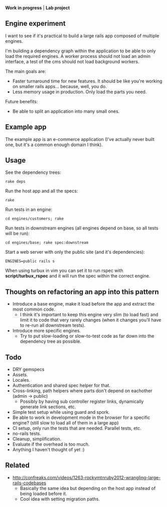 **Work in progress** | **Lab project**

## Engine experiment

I want to see if it's practical to build a large rails app composed of multiple engines.

I'm building a dependency graph within the application to be able to only load the required engines. A worker process should not load an admin interface, a test of the cms should not load background workers.

The main goals are:
* Faster turnaround time for new features. It should be like you're working on smaller rails apps... because, well, you do.
* Less memory usage in production. Only load the parts you need.

Future benefits:
* Be able to split an application into many small ones.

## Example app

The example app is an e-commerce application (I've actually never built one, but it's a common enough domain I think).

## Usage

See the dependency trees:

    rake deps

Run the host app and all the specs:

    rake

Run tests in an engine:

    cd engines/customers; rake

Run tests in downstream engines (all engines depend on base, so all tests will be run):

    cd engines/base; rake spec:downstream

Start a web server with only the public site (and it's dependencies):

    ENGINES=public rails s

When using turbux in vim you can set it to run rspec with **script/turbux_rspec** and it will run the spec within the correct engine.

## Thoughts on refactoring an app into this pattern

* Introduce a base engine, make it load before the app and extract the most common code.
  - I think it's important to keep this engine very slim (to load fast) and limit it to code that very rarely changes (when it changes you'll have to re-run all downstream tests).
* Introduce more specific engines.
  - Try to put slow-loading or slow-to-test code as far down into the dependency tree as possible.

## Todo

* DRY gemspecs
* Assets.
* Locales.
* Authentication and shared spec helper for that.
* Cross-linking, path helpers where parts don't depend on eachother (admin -> public)
  - Possibly by having sub controller register links, dynamically generate link sections, etc.
* Simple test setup while using guard and spork.
* Be able to work in development mode in the browser for a specific engine? (still slow to load all of them in a large app)
* CI setup, only run the tests that are needed. Parallel tests, etc.
* no-rails tests.
* Cleanup, simplification.
* Evaluate if the overhead is too much.
* Anything I haven't thought of yet :)

## Related

* http://confreaks.com/videos/1263-rockymtnruby2012-wrangling-large-rails-codebases
  - Basically the same idea but depending on the host app instead of being loaded before it.
  - Cool idea with setting migration paths.
